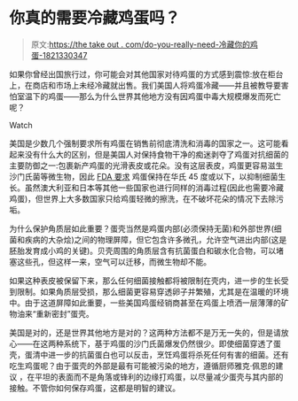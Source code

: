 # 你真的需要冷藏鸡蛋吗？

> 原文:[https://the take out . com/do-you-really-need-冷藏你的鸡蛋-1821330347](https://thetakeout.com/do-you-really-need-to-refrigerate-your-eggs-1821330347)

如果你曾经出国旅行过，你可能会对其他国家对待鸡蛋的方式感到震惊:放在柜台上，在商店和市场上未经冷藏就出售。我们美国人将鸡蛋冷藏——并且被教导要害怕室温下的鸡蛋——那么为什么世界其他地方没有因鸡蛋中毒大规模爆发而死亡呢？

Watch

美国是少数几个强制要求所有鸡蛋在销售前彻底清洗和消毒的国家之一。这可能看起来没有什么大的区别，但是美国人对保持食物干净的痴迷剥夺了鸡蛋对抗细菌的主要防御之一:包裹新产鸡蛋的光滑表皮或花朵。没有这层表皮，鸡蛋更容易滋生沙门氏菌等微生物，因此 [FDA 要求](https://www.healthline.com/nutrition/should-you-refrigerate-eggs) 鸡蛋保持在华氏 45 度或以下，以抑制细菌生长。虽然澳大利亚和日本等其他一些国家也进行同样的消毒过程(因此也需要冷藏鸡蛋)，但世界上大多数国家只给鸡蛋轻微的擦洗，在不破坏花朵的情况下去除污垢。

为什么保护角质层如此重要？蛋壳当然是鸡蛋内部(必须保持无菌)和外部世界(细菌和疾病的大杂烩)之间的物理屏障，但它包含许多微孔，允许空气进出内部(这是胚胎发育成小鸡的关键)。贝壳周围的角质层含有抗菌蛋白和碳水化合物，可以堵塞这些孔，但这样一来，空气可以迁移，而微生物却不能。

如果这种表皮被保留下来，那么任何细菌接触都将被限制在壳内，进一步的生长受到限制。如果角质层受损，那么细菌更容易穿透卵子并繁殖，尤其是在温暖的环境中。由于这道屏障如此重要，一些美国鸡蛋经销商甚至在鸡蛋上喷洒一层薄薄的矿物油来“重新密封”蛋壳。

美国是对的，还是世界其他地方是对的？这两种方法都不是万无一失的，但是请放心——在这两种系统下，基于鸡蛋的沙门氏菌爆发仍然很少。即使细菌穿透了蛋壳，蛋清中进一步的抗菌蛋白也可以反击，烹饪鸡蛋将杀死任何有害的细菌。还有吃生鸡蛋呢？由于蛋壳的外部是最有可能被污染的地方，遵循厨师雅克·佩恩的建议 ，在平坦的表面而不是角落或锋利的边缘打鸡蛋，以尽量减少蛋壳与其内部的接触。不管你如何保存鸡蛋，这都是明智的建议。